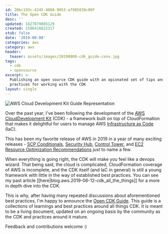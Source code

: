 ```yaml
---
id: 20bc193c-4245-4068-9053-af905838c09f
title: The Open CDK Guide
desc: ''
updated: 1627079005129
created: 1596416622317
stub: false
date: '2019-08-08'
categories: aws
category: aws
header:
  teaser: assets/images/20190808-cdk_guide-conv.jpg
tags:
  - cdk
  - opensource
excerpt: >-
  Publishing an open source CDK guide with an opionated set of tips and best
  practices for working with the CDK
layout: single
---
```


![AWS Cloud Development Kit Guide Representation](https://kevinslin-images.s3.us-west-2.amazonaws.com/images/20190808-cdk_guide-conv.jpg)

Over the past year, I've been following the development of the [AWS CloudDevelopment Kit](https://github.com/aws/aws-cdk) (CDK) - a framework built on top of CloudFormation that makes it delightful for users to manage AWS [Infrastructure as Code](https://en.wikipedia.org/wiki/Infrastructure_as_code) (IaC).

This has been my favorite release of AWS in 2019 in a year of many exciting releases - [SCP Conditionals](https://aws.amazon.com/about-aws/whats-new/2019/03/service-control-policies-enable-fine-grained-permission-controls/), [Security Hub](https://aws.amazon.com/blogs/aws/aws-security-hub-now-generally-available/), [Control Tower](https://aws.amazon.com/about-aws/whats-new/2019/06/aws-control-tower-is-now-generally-available/), and [EC2 Resource Optimization Recommendations](https://aws.amazon.com/about-aws/whats-new/2019/07/introducing-amazon-ec2-resource-optimization-recommendations/) just to name a few.

When everything is going right, the CDK will make you feel like a devops wizard. That being said, the cloud is complicated, CloudFormation coverage of AWS is incomplete, and the CDK itself (and IaC in general) is still a young framework with little in the way of established best practices. You can see my past article [[here|blog.aws.2019-06-12-cdk_all_the_things]] for a more in depth dive into the CDK.

This is why, after having many repeated discussions about aforementioned best practices, I'm happy to announce the [Open CDK Guide](https://github.com/kevinslin/open-cdk). This guide is a collections of learnings and best practices around all things CDK. It is meant to be a living document, updated on an ongoing basis by the community as the CDK and practices around it mature.

Feedback and contributions welcome :)



